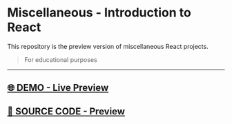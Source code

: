 # Miscellaneous - Introduction to React
This repository is the preview version of  miscellaneous  React projects.
> For educational purposes
<hr>

## [🌐 DEMO - Live Preview](https://github.com/marvel-eb/IntroMix_React_Preview)

## [📁 SOURCE CODE - Preview](https://github.com/marvel-eb/WebDevelopment_TechGrounds/tree/master/Week_10-16__ReactJS/IntroMix_React_Preview)
